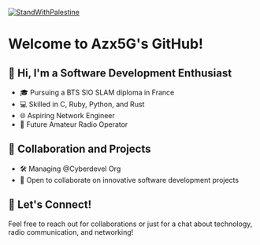 [![StandWithPalestine](https://github.com/Safouene1/support-palestine-banner/blob/master/StandWithPalestine.svg)](https://github.com/Safouene1/support-palestine-banner)

# Welcome to Azx5G's GitHub!

## 👋 Hi, I'm a Software Development Enthusiast

- 🎓 Pursuing a BTS SIO SLAM diploma in France
- 💻 Skilled in C, Ruby, Python, and Rust
- 🌐 Aspiring Network Engineer
- 📡 Future Amateur Radio Operator

## 🤝 Collaboration and Projects

- 🛠️ Managing @Cyberdevel Org
- 👥 Open to collaborate on innovative software development projects

## 💬 Let's Connect!

Feel free to reach out for collaborations or just for a chat about technology, radio communication, and networking!
